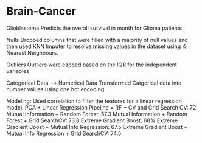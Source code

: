 # Brain-Cancer
Glioblastoma
Predicts the overall survival in month for Glioma patients.

Nulls
Dropped columns that were filled with a majority of null values and then used KNN Imputer to resolve missing values in the dataset using K-Nearest Neighbours.

Outliers
Outliers were capped based on the IQR for the independent variables

Categorical Data --> Numerical Data
Transformed Catgorical data into number values using one hot encoding. 

Modeling:
Used correlation to filter the features for a linear regression model.
PCA + Linear Regression
Pipeline = RF + CV and Grid Search CV: 72
Mutual Information + Random Forest: 57.3
Mutual Information + Random Forest + Grid SearchCV: 73.8
Extreme Gradient Boost: 68%
Extreme Gradient Boost + Mutual Info Regression: 67.5
Extreme Gradient Boost + Mutual Info Regression + Grid SearchCV: 74.5
